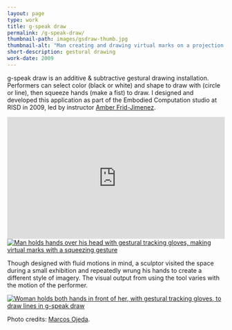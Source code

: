 ```yaml
---
layout: page
type: work
title: g-speak draw
permalink: /g-speak-draw/
thumbnail-path: images/gsdraw-thumb.jpg
thumbnail-alt: "Man creating and drawing virtual marks on a projection screen using gestural tracking software"
short-description: gestural drawing
work-date: 2009
---
```


g-speak draw is an additive & subtractive gestural drawing installation. Performers can select color (black or white) and shape to draw with (circle or line), then squeeze hands (make a fist) to draw. I designed and developed this application as part of the Embodied Computation studio at RISD in 2009, led by instructor <a href="http://www.amberfj.com/">Amber Frid-Jimenez</a>.

<div class="invisible-margin image-grid">
<div class="video video455"><style>.embed-container { position: relative; padding-bottom: 56.25%; height: 0; overflow: hidden; max-width: 100%; } .embed-container iframe, .embed-container object, .embed-container embed { position: absolute; top: 0; left: 0; width: 100%; height: 100%; }</style><div class='embed-container'><iframe src='https://player.vimeo.com/video/115144844' frameborder='0' webkitAllowFullScreen mozallowfullscreen allowFullScreen></iframe></div></div>
<div class="col-15-block grid-margin-bottom grid-margin-left"><a href="https://www.flickr.com/photos/subliminal/3573348247/in/set-72157615073700173"><img src="{{ site.baseurl }}/images/gsdraw-squeeze.jpg" alt="Man holds hands over his head with gestural tracking gloves, making virtual marks with a squeezing gesture"></a></div>
</div>

Though designed with fluid motions in mind, a sculptor visited the space during a small exhibition and repeatedly wrung his hands to create a different style of imagery. The visual output from using the tool varies with the motion of the performer.

<div class="invisible-margin image-grid">
<div class="col-30-block">
<a href="https://www.flickr.com/photos/subliminal/3604328545/in/set-72157615073700173"><img src="{{ site.baseurl }}/images/gsdraw-main.jpg" alt="Woman holds both hands in front of her, with gestural tracking gloves, to draw lines in g-speak draw"></a>
</div>
</div>

Photo credits: <a href="http://generic.cx/">Marcos Ojeda</a>.
